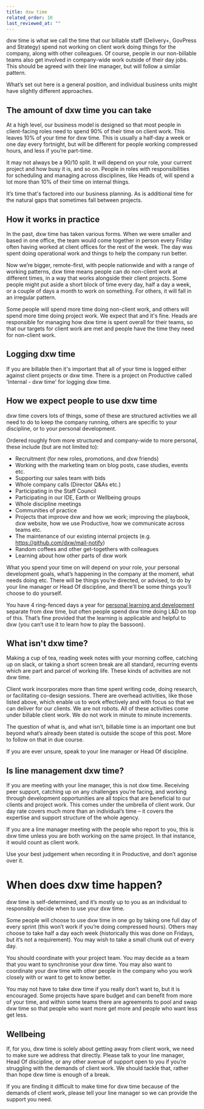 ```yaml
---
title: dxw time
related_order: 10
last_reviewed_at: ""
---
```

dxw time is what we call the time that our billable staff (Delivery+, GovPress and Strategy) spend not working on client work doing things for the company, along with other colleagues. Of course, people in our non-billable teams also get involved in company-wide work outside of their day jobs. This should be agreed with their line manager, but will follow a similar pattern.

What’s set out here is a general position, and individual business units might have slightly different approaches. 

## The amount of dxw time you can take

At a high level, our business model is designed so that most people in client-facing roles need to spend 90% of their time on client work. This leaves 10% of your time for dxw time. This is usually a half-day a week or one day every fortnight, but will be different for people working compressed hours, and less if you’re part-time.

It may not always be a 90/10 split. It will depend on your role, your current project and how busy it is, and so on. People in roles with responsibilities for scheduling and managing across disciplines, like Heads of, will spend a lot more than 10% of their time on internal things.

It’s time that's factored into our business planning. As is additional time for the natural gaps that sometimes fall between projects.

## How it works in practice

In the past, dxw time has taken various forms. When we were smaller and based in one office, the team would come together in person every Friday often having worked at client offices for the rest of the week. The day was spent doing operational work and things to help the company run better.

Now we’re bigger, remote-first, with people nationwide and with a range of working patterns, dxw time means people can do non-client work at different times, in a way that works alongside their client projects. Some people might put aside a short block of time every day, half a day a week, or a couple of days a month to work on something. For others, it will fall in an irregular pattern.

Some people will spend more time doing non-client work, and others will spend more time doing project work. We expect that and it's fine. Heads are responsible for managing how dxw time is spent overall for their teams, so that our targets for client work are met and people have the time they need for non-client work.

## Logging dxw time

If you are billable then it's important that all of your time is logged either against client projects or dxw time. There is a project on Productive called 'Internal - dxw time' for logging dxw time.

## How we expect people to use dxw time

dxw time covers lots of things, some of these are structured activities we all need to do to keep the company running, others are specific to your discipline, or to your personal development.

Ordered roughly from more structured and company-wide to more personal, these include (but are not limited to):

* Recruitment (for new roles, promotions, and dxw friends)
* Working with the marketing team on blog posts, case studies, events etc.
* Supporting our sales team with bids
* Whole company calls (Director Q&As etc.)
* Participating in the Staff Council
* Participating in our IDE, Earth or Wellbeing groups
* Whole discipline meetings
* Communities of practice
* Projects that improve dxw and how we work; improving the playbook, dxw website, how we use Productive, how we communicate across teams etc.
* The maintenance of our existing internal projects (e.g. https://github.com/dxw/mail-notify)
* Random coffees and other get-togethers with colleagues
* Learning about how other parts of dxw work

What you spend your time on will depend on your role, your personal development goals, what’s happening in the company at the moment, what needs doing etc. There will be things you’re directed, or advised, to do by your line manager or Head Of discipline, and there’ll be some things you’ll choose to do yourself.

You have 4 ring-fenced days a year for [personal learning and development](/staff-handbook/learning-and-development/) separate from dxw time, but often people spend dxw time doing L&D on top of this. That’s fine provided that the learning is applicable and helpful to dxw (you can’t use it to learn how to play the bassoon).

## What isn't dxw time?

Making a cup of tea, reading week notes with your morning coffee, catching up on slack, or taking a short screen break are all standard, recurring events which are part and parcel of working life. These kinds of activities are not dxw time.

Client work incorporates more than time spent writing code, doing research, or facilitating co-design sessions. There are overhead activities, like those listed above, which enable us to work effectively and with focus so that we can deliver for our clients. We are not robots. All of these activities come under billable client work. We do not work in minute to minute increments.

The question of what is, and what isn’t, billable time is an important one but beyond what’s already been stated is outside the scope of this post. More to follow on that in due course.

If you are ever unsure, speak to your line manager or Head Of discipline.

## Is line management dxw time?

If you are meeting with your line manager, this is not dxw time. Receiving peer support, catching up on any challenges you’re facing, and working through development opportunities are all topics that are beneficial to our clients and project work. This comes under the umbrella of client work. Our day rate covers much more than an individual’s time – it covers the expertise and support structure of the whole agency.

If you are a line manager meeting with the people who report to you, this is dxw time unless you are both working on the same project. In that instance, it would count as client work. 

Use your best judgement when recording it in Productive, and don’t agonise over it.

# When does dxw time happen?

dxw time is self-determined, and it’s mostly up to you as an individual to responsibly decide when to use your dxw time.

Some people will choose to use dxw time in one go by taking one full day of every sprint (this won’t work if you’re doing compressed hours). Others may choose to take half a day each week (historically this was done on Fridays, but it’s not a requirement). You may wish to take a small chunk out of every day.

You should coordinate with your project team. You may decide as a team that you want to synchronise your dxw time. You may also want to coordinate your dxw time with other people in the company who you work closely with or want to get to know better.

You may not have to take dxw time if you really don’t want to, but it is encouraged. Some projects have spare budget and can benefit from more of your time, and within some teams there are agreements to pool and swap dxw time so that people who want more get more and people who want less get less.

## Wellbeing

If, for you, dxw time is solely about getting away from client work, we need to make sure we address that directly. Please talk to your line manager, Head Of discipline, or any other avenue of support open to you if you’re struggling with the demands of client work. We should tackle that, rather than hope dxw time is enough of a break. 

If you are finding it difficult to make time for dxw time because of the demands of client work, please tell your line manager so we can provide the support you need.